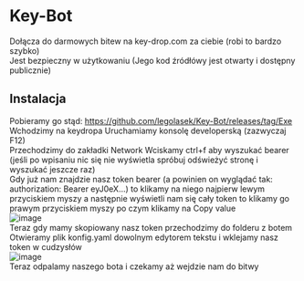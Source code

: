 
# Key-Bot

Dołącza do darmowych bitew na key-drop.com za ciebie (robi to bardzo szybko)<br/>
Jest bezpieczny w użytkowaniu (Jego kod źródłówy jest otwarty i dostępny publicznie)



## Instalacja

Pobieramy go stąd: https://github.com/legolasek/Key-Bot/releases/tag/Exe<br/>
Wchodzimy na keydropa Uruchamiamy konsolę developerską (zazwyczaj F12)<br/>
Przechodzimy do zakładki Network Wciskamy ctrl+f aby wyszukać bearer (jeśli po wpisaniu nic się nie wyświetla spróbuj odświeżyć stronę i wyszukać jeszcze raz)<br/>
Gdy już nam znajdzie nasz token bearer (a powinien on wyglądać tak: authorization: Bearer eyJ0eX...) to klikamy na niego najpierw lewym przyciskiem myszy a następnie wyświetli nam się cały token to klikamy go prawym przyciskiem myszy po czym klikamy na Copy value<br/>
![image](https://github.com/legolasek/Key-Bot/assets/26514789/0abe35a4-2609-4bf7-aa14-c7f207edc8d9)</br>
Teraz gdy mamy skopiowany nasz token przechodzimy do folderu z botem<br/>
Otwieramy plik konfig.yaml dowolnym edytorem tekstu i wklejamy nasz token w cudzysłów<br/>
![image](https://github.com/legolasek/Key-Bot/assets/26514789/161a2321-a14e-40b0-b9e5-4c97795b83e6)</br>
Teraz odpalamy naszego bota i czekamy aż wejdzie nam do bitwy<br/>
